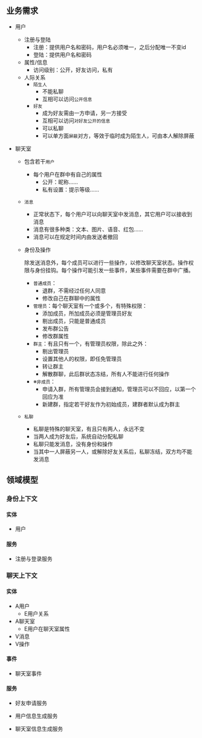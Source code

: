 ## 业务需求

* 用户

  * 注册与登陆
    * 注册：提供用户名和密码，用户名必须唯一，之后分配唯一不变id
    * 登陆：提供用户名和密码
  * 属性/信息
    * 访问级别：公开，好友访问，私有
  * 人际关系
    * `陌生人`
      * 不能私聊
      * 互相可以访问`公开信息`
    * `好友`
      * 成为好友需由一方申请，另一方接受
      * 互相可以访问`对好友公开的信息`
      * 可以私聊
      * 可以单方面`屏蔽`对方，等效于临时成为陌生人，可由本人解除屏蔽

* 聊天室

  * 包含若干`用户`

    * 每个用户在群中有自己的属性
      * 公开：昵称……
      * 私有设置：提示等级……

  * `消息`

    * 正常状态下，每个用户可以向聊天室中发消息，其它用户可以接收到消息
    * 消息有很多种类：文本、图片、语音、红包……
    * 消息可以在规定时间内由发送者撤回

  * 身份及操作

    除发送消息外，每个成员可以进行一些操作，以修改聊天室状态。操作权限与身份挂钩。每个操作可能引发一些事件，某些事件需要在群中广播。

    * `普通成员`：
      * 退群，不需经过任何人同意
      * 修改自己在群聊中的属性
    * `管理员`：每个聊天室有一个或多个，有特殊权限：
      * 添加成员，所加成员必须是管理员好友
      * 剔出成员，只能是普通成员
      * 发布群公告
      * 修改群属性
    * `群主`：有且只有一个，有管理员权限，除此之外：
      * 剔出管理员
      * 设置其他人的权限，即任免管理员
      * 转让群主
      * 解散群聊，此后群状态冻结，所有人不能进行任何操作
    * ※`非成员`：
      * 申请入群，所有管理员会接到通知，管理员可以不回应，以第一个回应为准
      * 新建群，指定若干好友作为初始成员，建群者默认成为群主

  * `私聊`

    * 私聊是特殊的聊天室，有且只有两人，永远不变
    * 当两人成为好友后，系统自动分配私聊
    * 私聊只能发消息，没有身份和操作
    * 当其中一人屏蔽另一人，或解除好友关系后，私聊冻结，双方均不能发消息

## 领域模型

### 身份上下文

#### 实体

* 用户

#### 服务

* 注册与登录服务

### 聊天上下文

#### 实体

* A用户
  * E用户关系
* A聊天室
  * E用户在聊天室属性
* V消息
* V操作

#### 事件

* 聊天室事件

#### 服务

* 好友申请服务

* 用户信息生成服务
* 聊天室信息生成服务


